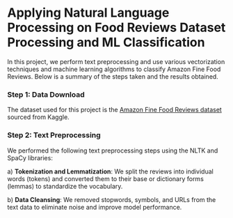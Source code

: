 # Applying Natural Language Processing on Food Reviews Dataset Processing and ML Classification

In this project, we perform text preprocessing and use various vectorization techniques and machine learning algorithms to classify Amazon Fine Food Reviews. Below is a summary of the steps taken and the results obtained.

### Step 1: Data Download
The dataset used for this project is the [Amazon Fine Food Reviews dataset](https://www.kaggle.com/datasets/snap/amazon-fine-food-reviews) sourced from Kaggle.

### Step 2: Text Preprocessing
We performed the following text preprocessing steps using the NLTK and SpaCy libraries:

a) **Tokenization and Lemmatization**: We split the reviews into individual words (tokens) and converted them to their base or dictionary forms (lemmas) to standardize the vocabulary.

b) **Data Cleansing**: We removed stopwords, symbols, and URLs from the text data to eliminate noise and improve model performance.

